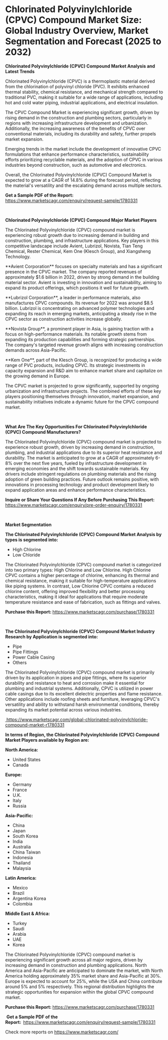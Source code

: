 <p><h1>Chlorinated Polyvinylchloride (CPVC) Compound Market Size: Global Industry Overview, Market Segmentation and Forecast (2025 to 2032)</h1></p><p><strong>Chlorinated Polyvinylchloride (CPVC) Compound Market Analysis and Latest Trends</strong></p>
<p><p>Chlorinated Polyvinylchloride (CPVC) is a thermoplastic material derived from the chlorination of polyvinyl chloride (PVC). It exhibits enhanced thermal stability, chemical resistance, and mechanical strength compared to traditional PVC, making it suitable for a wide range of applications, including hot and cold water piping, industrial applications, and electrical insulation. </p><p>The CPVC Compound Market is experiencing significant growth, driven by rising demand in the construction and plumbing sectors, particularly in regions with increasing infrastructure development and urbanization. Additionally, the increasing awareness of the benefits of CPVC over conventional materials, including its durability and safety, further propels market expansion. </p><p>Emerging trends in the market include the development of innovative CPVC formulations that enhance performance characteristics, sustainability efforts prioritizing recyclable materials, and the adoption of CPVC in various industries beyond construction, such as automotive and electronics. </p><p>Overall, the Chlorinated Polyvinylchloride (CPVC) Compound Market is expected to grow at a CAGR of 14.8% during the forecast period, reflecting the material's versatility and the escalating demand across multiple sectors.</p></p>
<p><strong>Get a Sample PDF of the Report:&nbsp;</strong> <a href="https://www.marketscagr.com/enquiry/request-sample/1780331?utm_campaign=2246&utm_medium=2&utm_source=Github&utm_content=ia&utm_term=02022025&utm_id=chlorinated-polyvinylchloride-cpvc-compound">https://www.marketscagr.com/enquiry/request-sample/1780331</a></p>
<p>&nbsp;</p>
<p><strong>Chlorinated Polyvinylchloride (CPVC) Compound Major Market Players</strong></p>
<p><p>The Chlorinated Polyvinylchloride (CPVC) compound market is experiencing robust growth due to increasing demand in building and construction, plumbing, and infrastructure applications. Key players in this competitive landscape include Avient, Lubrizol, Novista, Tian Teng Chemical, Rester Chemical, Kem One (Klesch Group), and Xiangsheng Technology.</p><p>**Avient Corporation** focuses on specialty materials and has a significant presence in the CPVC market. The company reported revenues of approximately $1.6 billion in 2022, driven by strong demand in the building material sector. Avient is investing in innovation and sustainability, aiming to expand its product offerings, which positions it well for future growth.</p><p>**Lubrizol Corporation**, a leader in performance materials, also manufactures CPVC compounds. Its revenue for 2022 was around $8.5 billion. Lubrizol is concentrating on advanced polymer technologies and expanding its reach in emerging markets, anticipating a steady rise in the CPVC sector as construction activities increase globally.</p><p>**Novista Group**, a prominent player in Asia, is gaining traction with a focus on high-performance materials. Its notable growth stems from expanding its production capabilities and forming strategic partnerships. The company's targeted revenue growth aligns with increasing construction demands across Asia-Pacific.</p><p>**Kem One**, part of the Klesch Group, is recognized for producing a wide range of PVC products, including CPVC. Its strategic investments in capacity expansion and R&D aim to enhance market share and capitalize on the growing demand in Europe.</p><p>The CPVC market is projected to grow significantly, supported by ongoing urbanization and infrastructure projects. The combined efforts of these key players positioning themselves through innovation, market expansion, and sustainability initiatives indicate a dynamic future for the CPVC compound market.</p></p>
<p>&nbsp;</p>
<p><strong>What Are The Key Opportunities For Chlorinated Polyvinylchloride (CPVC) Compound Manufacturers?</strong></p>
<p><p>The Chlorinated Polyvinylchloride (CPVC) compound market is projected to experience robust growth, driven by increasing demand in construction, plumbing, and industrial applications due to its superior heat resistance and durability. The market is anticipated to grow at a CAGR of approximately 6-8% over the next five years, fueled by infrastructure development in emerging economies and the shift towards sustainable materials. Key drivers include stringent regulations on plumbing materials and the rising adoption of green building practices. Future outlook remains positive, with innovations in processing technology and product development likely to expand application areas and enhance performance characteristics.</p></p>
<p><strong>Inquire or Share Your Questions If Any Before Purchasing This Report:</strong> <a href="https://www.marketscagr.com/enquiry/pre-order-enquiry/1780331?utm_campaign=2246&utm_medium=2&utm_source=Github&utm_content=ia&utm_term=02022025&utm_id=chlorinated-polyvinylchloride-cpvc-compound">https://www.marketscagr.com/enquiry/pre-order-enquiry/1780331</a></p>
<p>&nbsp;</p>
<p><strong>Market Segmentation</strong></p>
<p><strong>The Chlorinated Polyvinylchloride (CPVC) Compound Market Analysis by types is segmented into:</strong></p>
<p><ul><li>High Chlorine</li><li>Low Chloride</li></ul></p>
<p><p>The Chlorinated Polyvinylchloride (CPVC) compound market is categorized into two primary types: High Chlorine and Low Chlorine. High Chlorine CPVC contains a higher percentage of chlorine, enhancing its thermal and chemical resistance, making it suitable for high-temperature applications like piping systems. In contrast, Low Chlorine CPVC contains a reduced chlorine content, offering improved flexibility and better processing characteristics, making it ideal for applications that require moderate temperature resistance and ease of fabrication, such as fittings and valves.</p></p>
<p><strong>Purchase this Report:&nbsp;</strong><a href="https://www.marketscagr.com/purchase/1780331?utm_campaign=2246&utm_medium=2&utm_source=Github&utm_content=ia&utm_term=02022025&utm_id=chlorinated-polyvinylchloride-cpvc-compound">https://www.marketscagr.com/purchase/1780331</a></p>
<p>&nbsp;</p>
<p><strong>The Chlorinated Polyvinylchloride (CPVC) Compound Market Industry Research by Application is segmented into:</strong></p>
<p><ul><li>Pipe</li><li>Pipe Fittings</li><li>Power Cable Casing</li><li>Others</li></ul></p>
<p><p>The Chlorinated Polyvinylchloride (CPVC) compound market is primarily driven by its application in pipes and pipe fittings, where its superior durability and resistance to heat and corrosion make it essential for plumbing and industrial systems. Additionally, CPVC is utilized in power cable casings due to its excellent dielectric properties and flame resistance. Other applications include roofing sheets and furniture, leveraging CPVC's versatility and ability to withstand harsh environmental conditions, thereby expanding its market potential across various industries.</p></p>
<p><a href="https://www.marketscagr.com/global-chlorinated-polyvinylchloride-compound-market-r1780331?utm_campaign=2246&utm_medium=2&utm_source=Github&utm_content=ia&utm_term=02022025&utm_id=chlorinated-polyvinylchloride-cpvc-compound">&nbsp;https://www.marketscagr.com/global-chlorinated-polyvinylchloride-compound-market-r1780331</a></p>
<p><strong>In terms of Region, the Chlorinated Polyvinylchloride (CPVC) Compound Market Players available by Region are:</strong></p>
<p>
    <p> <strong> North America: </strong>
        <ul>
            <li>United States</li>
            <li>Canada</li>
        </ul>
        </p> 
    <p> <strong> Europe: </strong>
        <ul>
            <li>Germany</li>
            <li>France</li>
            <li>U.K.</li>
            <li>Italy</li>
            <li>Russia</li>
        </ul>
        </p> 
    <p> <strong> Asia-Pacific: </strong>
        <ul>
            <li>China</li>
            <li>Japan</li>
            <li>South Korea</li>
            <li>India</li>
            <li>Australia</li>
            <li>China Taiwan</li>
            <li>Indonesia</li>
            <li>Thailand</li>
            <li>Malaysia</li>
        </ul>
        </p> 
    <p> <strong> Latin America: </strong>
        <ul>
            <li>Mexico</li>
            <li>Brazil</li>
            <li>Argentina Korea</li>
            <li>Colombia</li>
        </ul>
        </p> 
    <p> <strong> Middle East & Africa: </strong>
        <ul>
            <li>Turkey</li>
            <li>Saudi</li>
            <li>Arabia</li>
            <li>UAE</li>
            <li>Korea</li>
        </ul>
    </p>
    </p>
<p><p>The Chlorinated Polyvinylchloride (CPVC) compound market is experiencing significant growth across all major regions, driven by increasing demand in construction and plumbing applications. North America and Asia-Pacific are anticipated to dominate the market, with North America holding approximately 35% market share and Asia-Pacific at 30%. Europe is expected to account for 25%, while the USA and China contribute around 5% and 5% respectively. This regional distribution highlights the strategic opportunities for expansion within the global CPVC compound market.</p></p>
<p><strong>Purchase this Report: </strong><a href="https://www.marketscagr.com/purchase/1780331?utm_campaign=2246&utm_medium=2&utm_source=Github&utm_content=ia&utm_term=02022025&utm_id=chlorinated-polyvinylchloride-cpvc-compound">https://www.marketscagr.com/purchase/1780331</a></p>
<p>&nbsp;<strong>Get a Sample PDF of the Report:&nbsp;&nbsp;</strong><a href="https://www.marketscagr.com/enquiry/request-sample/1780331?utm_campaign=2246&utm_medium=2&utm_source=Github&utm_content=ia&utm_term=02022025&utm_id=chlorinated-polyvinylchloride-cpvc-compound">https://www.marketscagr.com/enquiry/request-sample/1780331</a></p>
<p><strong></strong></p>
<p>Check more reports on <a href="https://www.marketscagr.com/?utm_campaign=2246&utm_medium=2&utm_source=Github&utm_content=ia&utm_term=02022025&utm_id=chlorinated-polyvinylchloride-cpvc-compound">https://www.marketscagr.com/</a></p>
